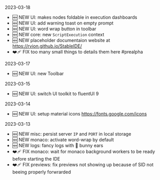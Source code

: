 2023-03-18

-   🆕 NEW UI: makes nodes foldable in execution dashboards
-   🆕 NEW UI: add warning toast on empty prompt
-   🆕 NEW UI: word wrap button in toolbar
-   🆕 NEW core: new `ScriptExecution` context
-   🆕 NEW placeholder documentaion website at https://rvion.github.io/StableIDE/
-   ❤️‍🩹 FIX too many small things to details them here #prealpha

2023-03-17

-   🆕 NEW UI: new Toolbar

2023-03-15

-   🆕 NEW UI: switch UI toolkit to fluentUI 9

2023-03-14

-   🆕 NEW UI: setup material icons https://fonts.google.com/icons

2023-03-13

-   🆕 NEW misc: persist server `IP` and `PORT` in local storage
-   🆕 NEW monaco: activate word-wrap by default
-   🆕 NEW logs: fancy logs with 🐰 bunny ears
-   ❤️‍🩹 FIX monaco: wait for monaco background workers to be ready before starting the IDE
-   ❤️‍🩹 FIX previews: fix previews not showing up because of SID not beeing properly forwrarded
